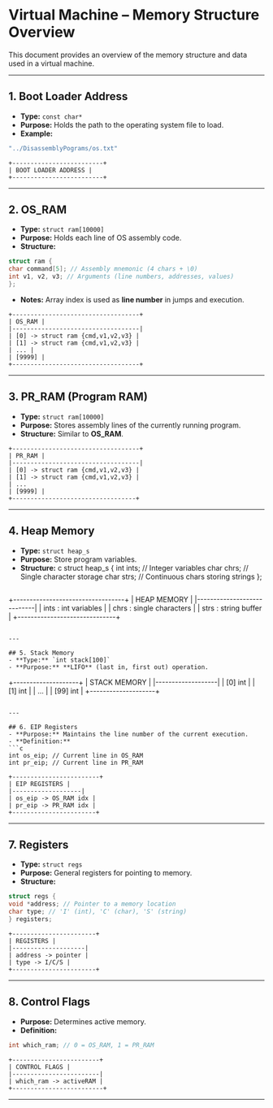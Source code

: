 # Virtual Machine – Memory Structure Overview

This document provides an overview of the memory structure and data used in a virtual machine.

---

## 1. Boot Loader Address
- **Type:** `const char*`
- **Purpose:** Holds the path to the operating system file to load.
- **Example:**
```c
"../DisassemblyPograms/os.txt"
```

```
+-------------------------+
| BOOT LOADER ADDRESS |
+-------------------------+
```

---

## 2. OS_RAM
- **Type:** `struct ram[10000]`
- **Purpose:** Holds each line of OS assembly code.
- **Structure:**
```c
struct ram {
char command[5]; // Assembly mnemonic (4 chars + \0)
int v1, v2, v3; // Arguments (line numbers, addresses, values)
};
```
- **Notes:** Array index is used as **line number** in jumps and execution.

```
+-----------------------------------+
| OS_RAM |
|-----------------------------------|
| [0] -> struct ram {cmd,v1,v2,v3} |
| [1] -> struct ram {cmd,v1,v2,v3} |
| ... |
| [9999] |
+-----------------------------------+
```

---

## 3. PR_RAM (Program RAM)
- **Type:** `struct ram[10000]`
- **Purpose:** Stores assembly lines of the currently running program.
- **Structure:** Similar to **OS_RAM**.

```
+-----------------------------------+
| PR_RAM |
|-----------------------------------|
| [0] -> struct ram {cmd,v1,v2,v3} |
| [1] -> struct ram {cmd,v1,v2,v3} |
| ...
| [9999] |
+----------------------------------+
```

---

## 4. Heap Memory
- **Type:** `struct heap_s`
- **Purpose:** Store program variables.
- **Structure:** 
c 
struct heap_s { 
int ints; // Integer variables 
char chrs; // Single character storage 
char strs; // Continuous chars storing strings 
}; 
```

```
+----------------------------------+
| HEAP MEMORY |
|----------------------------|
| ints : int variables |
| chrs : single characters |
| strs : string buffer |
+------------------------------+
```

---

## 5. Stack Memory
- **Type:** `int stack[100]`
- **Purpose:** **LIFO** (last in, first out) operation.

```
+--------------------+
| STACK MEMORY |
|-------------------|
| [0] int |
| [1] int |
| ... |
| [99] int |
+--------------------+
```

---

## 6. EIP Registers
- **Purpose:** Maintains the line number of the current execution.
- **Definition:**
```c
int os_eip; // Current line in OS_RAM
int pr_eip; // Current line in PR_RAM
```

```
+------------------------+
| EIP REGISTERS |
|-------------------|
| os_eip -> OS_RAM idx |
| pr_eip -> PR_RAM idx |
+-----------------------+
```

---

## 7. Registers
- **Type:** `struct regs`
- **Purpose:** General registers for pointing to memory.
- **Structure:**
```c
struct regs {
void *address; // Pointer to a memory location
char type; // 'I' (int), 'C' (char), 'S' (string)
} registers;
```

```
+-----------------------+
| REGISTERS |
|--------------------|
| address -> pointer |
| type -> I/C/S |
+-----------------------+
```

---

## 8. Control Flags
- **Purpose:** Determines active memory.
- **Definition:**
```c
int which_ram; // 0 = OS_RAM, 1 = PR_RAM
```

```
+------------------------+
| CONTROL FLAGS |
|------------------------|
| which_ram -> activeRAM |
+-------------------------+
```

---